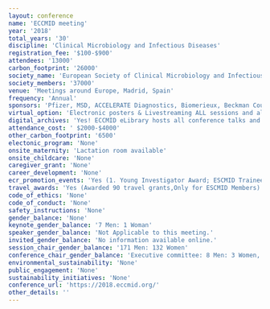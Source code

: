 ```yaml
---
layout: conference 
name: 'ECCMID meeting'
year: '2018'
total_years: '30'
discipline: 'Clinical Microbiology and Infectious Diseases'
registration_fee: '$100-$900'
attendees: '13000'
carbon_footprint: '26000'
society_name: 'European Society of Clinical Microbiology and Infectious Diseases (ESCMID)'
society_members: '37000'
venue: 'Meetings around Europe, Madrid, Spain'
frequency: 'Annual'
sponsors: 'Pfizer, MSD, ACCELERATE Diagnostics, Biomerieux, Beckman Coulter, Burker, Luminex, nabriva, Seegene, Cepheid, Correvio, Angelini, BD, Gilead, Abbott, COPAN, GenePOC, illumine, QIAGENE, Siemens Healthineers, Hologic, Infecto Pharma, GenMarkDc, MENARINI, BAYER, Chimerix, Astellas, Melinta, Shionogi, ThermoFisher Scientific, Shire'
virtual_option: 'Electronic posters & Livestreaming ALL sessions and all 4 days with commenting capability(https://www.eccmidlive.org/): ECCMIDlive allows you to: Browse the programme by date or session type: on this page, you can choose a date to see all scheduled sessions at a glance. You can as well browse by session type, content or presenter surname. Listen to presentations: presentations are webcasted immediately after their conclusion. Search for presenter surname, session title or presentation title to find the presentation you want to watch. Click, play and enjoy. Search for speakers, presentation title or number, topics, co-organisers: use the full-text search field on the top of this page. Comment on sessions before, during or after they take place. Find the session you want to comment on, login with your ESCMID credentials and write down your expectations, wishes or thoughts. Your comments will be published on the session page. Create your personal programme: find the session you wish to attend and create your own programme. To add a session to your personal programme, login and click the “Add to personal programme” button in the session view. In addition, you can download sessions to your own calendar by clicking on “Add to calendar”. Read abstracts: download abstracts that will be or have been presented at ECCMID. Find abstract by searching for presenter name, session/presentation title or explore the session page. Some abstracts may not be available because under embargo. Evaluate sessions: after attending a session, you have the possibility to evaluate it and then collect CME credits. '
digital_archives: 'Yes! ECCMID eLibrary hosts all conference talks and other materials online as recorded video etc archives.'
attendance_cost: ' $2000-$4000'
other_carbon_footprint: '6500'
electonic_program: 'None'
onsite_maternity: 'Lactation room available'
onsite_childcare: 'None'
caregiver_grant: 'None'
career_development: 'None'
ecr_promotion_events: 'Yes (1. Young Investigator Award; ESCMID Trainee Association, in 2020, ESCMID will again hold the popular TAE Trainees Day. This session offers a great platform for young professionals to speak to renowned experts in the fields of CM and ID. Participants can learn more about opportunities available to them to further their career and to get inspiration from experts who were once also at the beginning of their career paths. It is also the perfect opportunity to build stronger links between senior experts and future professionals. A popular part of the Trainees Day is the round-table session, which gives younger professionals the chance to talk directly to experts in an informal setting. Participants need to be 40 years of age or younger and registered for ECCMID 2020 in order to be eligible for participation. Those older than 40 and those without a voucher/confirmation mail will not be admitted to the round table sessions. Note: all conference distinguished Awards and Young Investigator Awards (7) in 2018 went to men.  2. For the 30th edition of ECCMID, we would like to highlight 30 outstanding young scientists 30 years of age or younger.)'
travel_awards: 'Yes (Awarded 90 travel grants,Only for ESCMID Members)'
code_of_ethics: 'None'
code_of_conduct: 'None'
safety_instructions: 'None'
gender_balance: 'None'
keynote_gender_balance: '7 Men: 1 Woman'
speaker_gender_balance: 'Not Applicable to this meeting.'
invited_gender_balance: 'No information available online.'
session_chair_gender_balance: '171 Men: 132 Women'
conference_chair_gender_balance: 'Executive committee: 8 Men: 3 Women, Program Committee: 30 Men: 17 Women'
environmental_sustainability: 'None'
public_engagement: 'None'
sustainability_initiatives: 'None'
conference_url: 'https://2018.eccmid.org/'
other_details: ''
---
```

